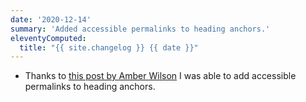 ```yaml
---
date: '2020-12-14'
summary: 'Added accessible permalinks to heading anchors.'
eleventyComputed:
  title: "{{ site.changelog }} {{ date }}"
---
```


* Thanks to [this post by Amber Wilson](https://amberwilson.co.uk/blog/are-your-anchor-links-accessible/) I was able to add accessible permalinks to heading anchors.
